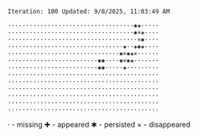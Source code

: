 `Iteration: 100 Updated: 9/8/2025, 11:03:49 AM`
<!-- GOL_START -->
`···································✱✚·····`</br>
`···································✱×✚····`</br>
`····································×✱····`</br>
`································✚··✚✱✚····`</br>
`·······························✱×✱✚×······`</br>
`·························✱✱····✱×✱✚·······`</br>
`·························✱✱·····✚·········`</br>
`··········································`</br>
`··········································`</br>
`··········································`</br>
`··········································`</br>
`··········································`</br>
`··········································`</br>
<!-- GOL_END -->
· - missing
✚ - appeared
✱ - persisted
× - disappeared